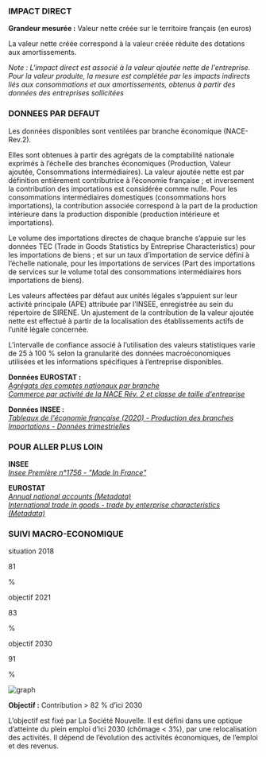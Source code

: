 ### IMPACT DIRECT

**Grandeur mesurée :** Valeur nette créée sur le territoire français (en euros)

La valeur nette créée correspond à la valeur créée réduite des dotations aux amortissements.

*Note : L'impact direct est associé à la valeur ajoutée nette de l'entreprise. Pour la valeur produite, la mesure est complétée par les impacts indirects liés aux consommations et aux amortissements, obtenus à partir des données des entreprises sollicitées*

### DONNEES PAR DEFAUT

Les données disponibles sont ventilées par branche économique (NACE-Rev.2).

Elles sont obtenues à partir des agrégats de la comptabilité nationale exprimés à l’échelle des branches économiques (Production, Valeur ajoutée, Consommations intermédiaires). La valeur ajoutée nette est par définition entièrement contributrice à l’économie française ; et inversement la contribution des importations est considérée comme nulle. Pour les consommations intermédiaires domestiques (consommations hors importations), la contribution associée correspond à la part de la production intérieure dans la production disponible (production intérieure et importations).

Le volume des importations directes de chaque branche s’appuie sur les données TEC (Trade in Goods Statistics by Entreprise Characteristics) pour les importations de biens ; et sur un taux d’importation de service défini à l’échelle nationale, pour les importations de services (Part des importations de services sur le volume total des consommations intermédiaires hors importations de biens).

Les valeurs affectées par défaut aux unités légales s’appuient sur leur activité principale (APE) attribuée par l’INSEE, enregistrée au sein du répertoire de SIRENE. Un ajustement de la contribution de la valeur ajoutée nette est effectué à partir de la localisation des établissements actifs de l’unité légale concernée.

L’intervalle de confiance associé à l’utilisation des valeurs statistiques varie de 25 à 100 % selon la granularité des données macroéconomiques utilisées et les informations spécifiques à l’entreprise disponibles.

**Données EUROSTAT :**  
[*Agrégats des comptes nationaux par branche*](https://appsso.eurostat.ec.europa.eu/nui/show.do?dataset=nama_10_a64&lang=fr)  
[*Commerce par activité de la NACE Rév. 2 et classe de taille d'entreprise*](https://appsso.eurostat.ec.europa.eu/nui/show.do?dataset=ext_tec01&lang=fr)

**Données INSEE :**  
[*Tableaux de l'économie française (2020) - Production des branches*](https://www.insee.fr/fr/statistiques/4277775?sommaire=4318291)  
[*Importations - Données trimestrielles*](https://www.insee.fr/fr/statistiques/2830182)

### POUR ALLER PLUS LOIN

**INSEE**  
[*Insee Première n°1756 - "Made In France"*](https://www.insee.fr/fr/statistiques/4166056)  


**EUROSTAT**  
[*Annual national accounts (Metadata)*](https://ec.europa.eu/eurostat/cache/metadata/fr/nama10_esms.htm)  
[*International trade in goods - trade by enterprise characteristics (Metadata)*](https://ec.europa.eu/eurostat/cache/metadata/fr/ext_tec_sims.htm)  

### SUIVI MACRO-ECONOMIQUE

<div class="references-blocks">
    <div id="block-1">
    <p id="titre-block">situation 2018</p>
    <p id="value-block">81</p>
    <p id="unit-block">%</p>
    </div>
    <div id="block-2">
    <p id="titre-block">objectif 2021</p>
    <p id="value-block">83</p>
    <p id="unit-block">%</p>
    </div>
    <div id="block-3">
    <p id="titre-block">objectif 2030</p>
    <p id="value-block">91</p>
    <p id="unit-block">%</p>
    </div>
</div>

<div id="graph">
    <img id="graph-img" src="/graphics/ECO_Graphe-fr-df.png" alt="graph"/>
</div>

**Objectif :** Contribution > 82 % d’ici 2030

L’objectif est fixé par La Société Nouvelle. Il est défini dans une optique d’atteinte du plein emploi d’ici 2030 (chômage < 3%), par une relocalisation des activités. Il dépend de l’évolution des activités économiques, de l’emploi et des revenus.